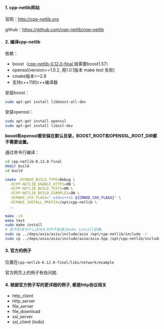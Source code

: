 #### 1. cpp-netlib网站

官网：http://cpp-netlib.org

github：https://github.com/cpp-netlib/cpp-netlib

#### 2. 编译cpp-netlib

依赖：

 + boost（[cpp-netlib-0.12.0-final ](https://github.com/cpp-netlib/cpp-netlib/releases/tag/cpp-netlib-0.12.0-final)版需要boost1.57）
+ openssl(version>=1.0.2, 用1.0.1版本 make test 失败)
+ cmake版本>=2.8
+ 支持c++11的c++编译器



安装boost：

```bash
sudo apt-get install libboost-all-dev
```

安装openssl：

```bash
sudo apt-get install openssl
sudo apt-get install libssl-dev
```

**boost和openssl都安装在默认目录，BOOST_ROOT和OPENSSL_ROOT_DIR都不需要设置。**

通过命令行编译：

```bash
cd cpp-netlib-0.12.0-final
mkdir build
cd build

cmake -DCMAKE_BUILD_TYPE=Debug \
  -DCPP-NETLIB_ENABLE_HTTPS=ON \
  -DCPP-NETLIB_BUILD_TESTS=ON \
  -DCPP-NETLIB_BUILD_EXAMPLES=ON \
  -DCMAKE_CXX_FLAGS="-std=c++11 ${CMAKE_CXX_FLAGS}" \
  -DCMAKE_INSTALL_PREFIX=/opt/cpp-netlib \
  ..
  
make -j4
make test
sudo make install
# 我不知道为什么这块头文件不能通过make install部署。
sudo cp ../deps/asio/asio/include/asio /opt/cpp-netlib/include -r
sudo cp ../deps/asio/asio/include/asio/asio.hpp /opt/cpp-netlib/include 
```


#### 3. 官方的例子

位置在`cpp-netlib-0.12.0-final/libs/network/example`

官方网页上的例子有些问题. 

#### 4. 根据官方例子写的更详细的例子, 都是http协议相关

+ http_client
+ http_server
+ file_server
+ file_download
+ ssl_server
+ ssl_client (todo)

